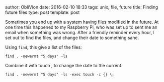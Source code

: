 author: ObliVion
date: 2016-02-10 18:33
tags: unix, file, future
title: Finding future files
type: post
template: post

Sometimes you end up with a system having files modified in the future.
At one time this happened to my Raspberry Pi, who was set up to sent me
an email when something was wrong. After a friendly reminder every hour,
I set out to find the files, and change their date to something sane.

Using `find`, this give a list of the files:

	find . -newermt "5 days" -ls
	
Combine it with touch , to change the date to the current.

	find . -newermt "5 days" -ls -exec touch -c {} \;
	

